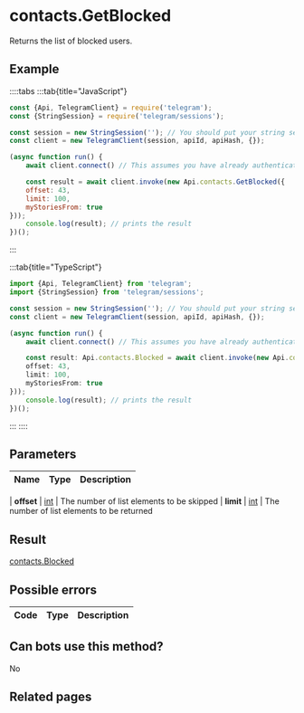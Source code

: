 # contacts.GetBlocked

Returns the list of blocked users.



## Example

::::tabs
:::tab{title="JavaScript"}
```js
const {Api, TelegramClient} = require('telegram');
const {StringSession} = require('telegram/sessions');

const session = new StringSession(''); // You should put your string session here
const client = new TelegramClient(session, apiId, apiHash, {});

(async function run() {
    await client.connect() // This assumes you have already authenticated with .start()

    const result = await client.invoke(new Api.contacts.GetBlocked({
    offset: 43,
    limit: 100,
    myStoriesFrom: true
}));
    console.log(result); // prints the result
})();
```
:::

:::tab{title="TypeScript"}
```ts
import {Api, TelegramClient} from 'telegram';
import {StringSession} from 'telegram/sessions';

const session = new StringSession(''); // You should put your string session here
const client = new TelegramClient(session, apiId, apiHash, {});

(async function run() {
    await client.connect() // This assumes you have already authenticated with .start()

    const result: Api.contacts.Blocked = await client.invoke(new Api.contacts.GetBlocked({
    offset: 43,
    limit: 100,
    myStoriesFrom: true
}));
    console.log(result); // prints the result
})();
```
:::
::::



## Parameters

| Name | Type | Description |
| :--: | ---- | ----------- |

| **offset** | [int](https://core.telegram.org/type/int) | The number of list elements to be skipped 
| **limit** | [int](https://core.telegram.org/type/int) | The number of list elements to be returned 


## Result

[contacts.Blocked](https://core.telegram.org/type/contacts.Blocked)



## Possible errors

| Code | Type | Description |
| :--: | ---- | ----------- |



## Can bots use this method?

No

## Related pages


